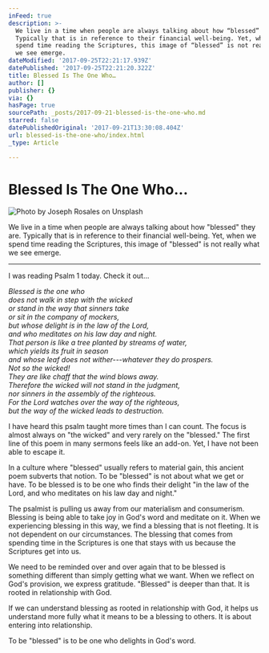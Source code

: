 ```yaml
---
inFeed: true
description: >-
  We live in a time when people are always talking about how “blessed” they are.
  Typically that is in reference to their financial well-being. Yet, when we
  spend time reading the Scriptures, this image of “blessed” is not really what
  we see emerge.
dateModified: '2017-09-25T22:21:17.939Z'
datePublished: '2017-09-25T22:21:20.322Z'
title: Blessed Is The One Who…
author: []
publisher: {}
via: {}
hasPage: true
sourcePath: _posts/2017-09-21-blessed-is-the-one-who.md
starred: false
datePublishedOriginal: '2017-09-21T13:30:08.404Z'
url: blessed-is-the-one-who/index.html
_type: Article

---
```

# Blessed Is The One Who...
![Photo by Joseph Rosales on Unsplash](https://imgflo.herokuapp.com/graph/2b2431f8e7ba7b0/f61f807b066bacb29d07dd118ca80dfa/croprotate.jpg?cropheight=3647&cropwidth=4721&degrees=0&input=https%3A%2F%2Fthe-grid-user-content.s3-us-west-2.amazonaws.com%2F759f0e40-e1f9-444c-bff2-1bff5694c5ba.jpg&x=0&y=0)

We live in a time when people are always talking about how "blessed" they are. Typically that is in reference to their financial well-being. Yet, when we spend time reading the Scriptures, this image of "blessed" is not really what we see emerge.

---

I was reading Psalm 1 today. Check it out...

_Blessed is the one who   
does not walk in step with the wicked  
or stand in the way that sinners take  
or sit in the company of mockers,  
but whose delight is in the law of the Lord,  
and who meditates on his law day and night.  
That person is like a tree planted by streams of water,  
which yields its fruit in season  
and whose leaf does not wither---whatever they do prospers.  
Not so the wicked!  
They are like chaff that the wind blows away.  
Therefore the wicked will not stand in the judgment,  
nor sinners in the assembly of the righteous.  
For the Lord watches over the way of the righteous,  
but the way of the wicked leads to destruction._

I have heard this psalm taught more times than I can count. The focus is almost always on "the wicked" and very rarely on the "blessed." The first line of this poem in many sermons feels like an add-on. Yet, I have not been able to escape it. 

In a culture where "blessed" usually refers to material gain, this ancient poem subverts that notion. To be "blessed" is not about what we get or have. To be blessed is to be one who finds their delight "in the law of the Lord, and who meditates on his law day and night." 

The psalmist is pulling us away from our materialism and consumerism. Blessing is being able to take joy in God's word and meditate on it. When we experiencing blessing in this way, we find a blessing that is not fleeting. It is not dependent on our circumstances. The blessing that comes from spending time in the Scriptures is one that stays with us because the Scriptures get into us. 

We need to be reminded over and over again that to be blessed is something different than simply getting what we want. When we reflect on God's provision, we express gratitude. "Blessed" is deeper than that. It is rooted in relationship with God. 

If we can understand blessing as rooted in relationship with God, it helps us understand more fully what it means to be a blessing to others. It is about entering into relationship. 

To be "blessed" is to be one who delights in God's word.